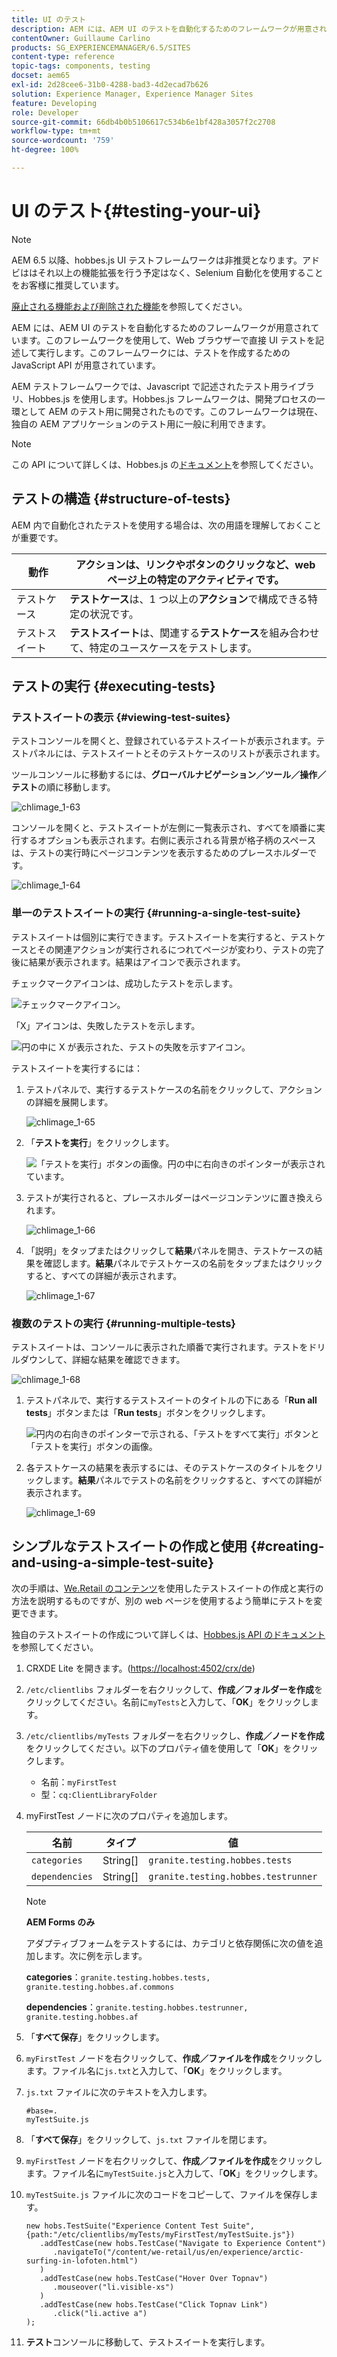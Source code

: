 ```yaml
---
title: UI のテスト
description: AEM には、AEM UI のテストを自動化するためのフレームワークが用意されています
contentOwner: Guillaume Carlino
products: SG_EXPERIENCEMANAGER/6.5/SITES
content-type: reference
topic-tags: components, testing
docset: aem65
exl-id: 2d28cee6-31b0-4288-bad3-4d2ecad7b626
solution: Experience Manager, Experience Manager Sites
feature: Developing
role: Developer
source-git-commit: 66db4b0b5106617c534b6e1bf428a3057f2c2708
workflow-type: tm+mt
source-wordcount: '759'
ht-degree: 100%

---
```


# UI のテスト{#testing-your-ui}

>[!NOTE]
>
>AEM 6.5 以降、hobbes.js UI テストフレームワークは非推奨となります。アドビははそれ以上の機能拡張を行う予定はなく、Selenium 自動化を使用することをお客様に推奨しています。
>
>[廃止される機能および削除された機能](/help/release-notes/deprecated-removed-features.md)を参照してください。

AEM には、AEM UI のテストを自動化するためのフレームワークが用意されています。このフレームワークを使用して、Web ブラウザーで直接 UI テストを記述して実行します。このフレームワークには、テストを作成するための JavaScript API が用意されています。

AEM テストフレームワークでは、Javascript で記述されたテスト用ライブラリ、Hobbes.js を使用します。Hobbes.js フレームワークは、開発プロセスの一環として AEM のテスト用に開発されたものです。このフレームワークは現在、独自の AEM アプリケーションのテスト用に一般に利用できます。

>[!NOTE]
>
>この API について詳しくは、Hobbes.js の[ドキュメント](https://developer.adobe.com/experience-manager/reference-materials/6-5/test-api/index.html)を参照してください。

## テストの構造 {#structure-of-tests}

AEM 内で自動化されたテストを使用する場合は、次の用語を理解しておくことが重要です。

| 動作 | **アクション**&#x200B;は、リンクやボタンのクリックなど、web ページ上の特定のアクティビティです。 |
|---|---|
| テストケース | **テストケース**&#x200B;は、1 つ以上の&#x200B;**アクション**&#x200B;で構成できる特定の状況です。 |
| テストスイート | **テストスイート**&#x200B;は、関連する&#x200B;**テストケース**&#x200B;を組み合わせて、特定のユースケースをテストします。 |

## テストの実行 {#executing-tests}

### テストスイートの表示 {#viewing-test-suites}

テストコンソールを開くと、登録されているテストスイートが表示されます。テストパネルには、テストスイートとそのテストケースのリストが表示されます。

ツールコンソールに移動するには、**グローバルナビゲーション／ツール／操作／テスト**&#x200B;の順に移動します。

![chlimage_1-63](assets/chlimage_1-63.png)

コンソールを開くと、テストスイートが左側に一覧表示され、すべてを順番に実行するオプションも表示されます。右側に表示される背景が格子柄のスペースは、テストの実行時にページコンテンツを表示するためのプレースホルダーです。

![chlimage_1-64](assets/chlimage_1-64.png)

### 単一のテストスイートの実行 {#running-a-single-test-suite}

テストスイートは個別に実行できます。テストスイートを実行すると、テストケースとその関連アクションが実行されるにつれてページが変わり、テストの完了後に結果が表示されます。結果はアイコンで表示されます。

チェックマークアイコンは、成功したテストを示します。

![チェックマークアイコン。](do-not-localize/chlimage_1-2.png)

「X」アイコンは、失敗したテストを示します。

![円の中に X が表示された、テストの失敗を示すアイコン。](do-not-localize/chlimage_1-3.png)

テストスイートを実行するには：

1. テストパネルで、実行するテストケースの名前をクリックして、アクションの詳細を展開します。

   ![chlimage_1-65](assets/chlimage_1-65.png)

1. 「**テストを実行**」をクリックします。

   ![「テストを実行」ボタンの画像。円の中に右向きのポインターが表示されています。](do-not-localize/chlimage_1-4.png)

1. テストが実行されると、プレースホルダーはページコンテンツに置き換えられます。

   ![chlimage_1-66](assets/chlimage_1-66.png)

1. 「説明」をタップまたはクリックして&#x200B;**結果**&#x200B;パネルを開き、テストケースの結果を確認します。**結果**&#x200B;パネルでテストケースの名前をタップまたはクリックすると、すべての詳細が表示されます。

   ![chlimage_1-67](assets/chlimage_1-67.png)

### 複数のテストの実行 {#running-multiple-tests}

テストスイートは、コンソールに表示された順番で実行されます。テストをドリルダウンして、詳細な結果を確認できます。

![chlimage_1-68](assets/chlimage_1-68.png)

1. テストパネルで、実行するテストスイートのタイトルの下にある「**Run all tests**」ボタンまたは「**Run tests**」ボタンをクリックします。

   ![円内の右向きのポインターで示される、「テストをすべて実行」ボタンと「テストを実行」ボタンの画像。](do-not-localize/chlimage_1-5.png)

1. 各テストケースの結果を表示するには、そのテストケースのタイトルをクリックします。**結果**&#x200B;パネルでテストの名前をクリックすると、すべての詳細が表示されます。

   ![chlimage_1-69](assets/chlimage_1-69.png)

## シンプルなテストスイートの作成と使用 {#creating-and-using-a-simple-test-suite}

次の手順は、[We.Retail のコンテンツ](/help/sites-developing/we-retail.md)を使用したテストスイートの作成と実行の方法を説明するものですが、別の web ページを使用するよう簡単にテストを変更できます。

独自のテストスイートの作成について詳しくは、[Hobbes.js API のドキュメント](https://developer.adobe.com/experience-manager/reference-materials/6-5/test-api/index.html)を参照してください。

1. CRXDE Lite を開きます。([https://localhost:4502/crx/de](https://localhost:4502/crx/de))
1. `/etc/clientlibs` フォルダーを右クリックして、**作成／フォルダーを作成**&#x200B;をクリックしてください。名前に`myTests`と入力して、「**OK**」をクリックします。
1. `/etc/clientlibs/myTests` フォルダーを右クリックし、**作成／ノードを作成**&#x200B;をクリックしてください。以下のプロパティ値を使用して「**OK**」をクリックします。

   * 名前：`myFirstTest`
   * 型：`cq:ClientLibraryFolder`

1. myFirstTest ノードに次のプロパティを追加します。

   | 名前 | タイプ | 値 |
   |---|---|---|
   | `categories` | String[] | `granite.testing.hobbes.tests` |
   | `dependencies` | String[] | `granite.testing.hobbes.testrunner` |

   >[!NOTE]
   >
   >**AEM Forms のみ**
   >
   >
   >アダプティブフォームをテストするには、カテゴリと依存関係に次の値を追加します。次に例を示します。
   >
   >
   >**categories**：`granite.testing.hobbes.tests, granite.testing.hobbes.af.commons`
   >
   >
   >**dependencies**：`granite.testing.hobbes.testrunner, granite.testing.hobbes.af`

1. 「**すべて保存**」をクリックします。
1. `myFirstTest` ノードを右クリックして、**作成／ファイルを作成**&#x200B;をクリックします。ファイル名に`js.txt`と入力して、「**OK**」をクリックします。
1. `js.txt` ファイルに次のテキストを入力します。

   ```
   #base=.
   myTestSuite.js
   ```

1. 「**すべて保存**」をクリックして、`js.txt` ファイルを閉じます。
1. `myFirstTest` ノードを右クリックして、**作成／ファイルを作成**&#x200B;をクリックします。ファイル名に`myTestSuite.js`と入力して、「**OK**」をクリックします。
1. `myTestSuite.js` ファイルに次のコードをコピーして、ファイルを保存します。

   ```
   new hobs.TestSuite("Experience Content Test Suite", {path:"/etc/clientlibs/myTests/myFirstTest/myTestSuite.js"})
      .addTestCase(new hobs.TestCase("Navigate to Experience Content")
         .navigateTo("/content/we-retail/us/en/experience/arctic-surfing-in-lofoten.html")
      )
      .addTestCase(new hobs.TestCase("Hover Over Topnav")
         .mouseover("li.visible-xs")
      )
      .addTestCase(new hobs.TestCase("Click Topnav Link")
         .click("li.active a")
   );
   ```

1. **テスト**&#x200B;コンソールに移動して、テストスイートを実行します。
